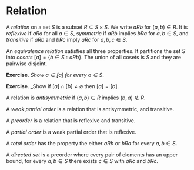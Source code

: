 # Relation

A _relation_ on a set $S$ is a subset $R\subseteq S\times S$. We write $aRb$ for $(a,b)\in R$.
It is _reflexive_ if $aRa$ for all $a\in S$, _symmetric_ if $aRb$ implies $bRa$ for $a,b\in S$,
and _transitive_ if $aRb$ and $bRc$ imply $aRc$ for $a,b,c\in S$.

An _equivalence relation_ satisfies all three properties. It partitions the set $S$ into
_cosets_ $[a] = \{b\in S:aRb\}$. The union of all cosets is $S$ and they are pairwise disjoint.

__Exercise__. _Show $a\in [a]$ for every $a\in S$_.

__Exercise__. _Show if $[a]\cap [b]\not=\emptyset$ then $[a] = [b]$.

A relation is _antisymmetric_ if $(a,b)\in R$ implies $(b,a)\not\in R$.

A _weak partial order_ is a relation that is antisymmetric, and transitive.

A _preorder_ is a relation that is reflexive and transitive.

A _partial order_ is a weak partial order that is reflexive.

A _total order_ has the property the either $aRb$ or $bRa$ for every $a,b\in S$.

A _directed set_ is a preorder where every pair of elements has an upper bound,
for every $a,b\in S$ there exists $c\in S$ with $aRc$ and $bRc$.



